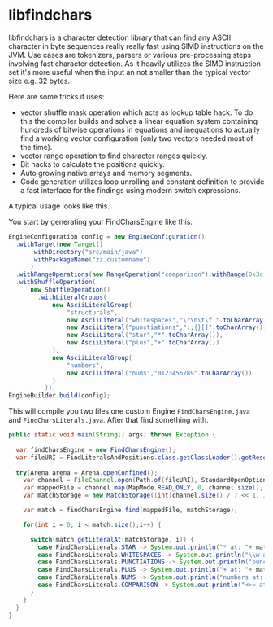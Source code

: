 libfindchars
====

libfindchars is a character detection library that can find any ASCII character in byte sequences really really fast using SIMD instructions on the JVM.
Use cases are tokenizers, parsers or various pre-processing steps involving fast character detection.
As it heavily utilizes the SIMD instruction set it's more useful when the input an not smaller than the typical vector size e.g. 32 bytes.

Here are some tricks it uses:
 * vector shuffle mask operation which acts as lookup table hack. 
   To do this the compiler builds and solves a linear equation system containing hundreds of bitwise operations in equations and inequations to actually find a working vector configuration (only two vectors needed most of the time). 
 * vector range operation to find character ranges quickly.
 * Bit hacks to calculate the positions quickly.
 * Auto growing native arrays and memory segments.
 * Code generation utilizes loop unrolling and constant definition to provide a fast interface for the findings using modern switch expressions. 


A typical usage looks like this.

You start by generating your FindCharsEngine like this.

```java
EngineConfiguration config = new EngineConfiguration()
  .withTarget(new Target()
      .withDirectory("src/main/java")
      .withPackageName("zz.customname")
      )
  .withRangeOperations(new RangeOperation("comparison").withRange(0x3c, 0x3e))
  .withShuffleOperation(
      new ShuffleOperation()
        .withLiteralGroups(
            new AsciiLiteralGroup(
                "structurals", 
                new AsciiLiteral("whitespaces","\r\n\t\f ".toCharArray()),
                new AsciiLiteral("punctiations",":;{}[]".toCharArray()),
                new AsciiLiteral("star","*".toCharArray()),
                new AsciiLiteral("plus","+".toCharArray())
            ),
            new AsciiLiteralGroup(
                "numbers", 
                new AsciiLiteral("nums","0123456789".toCharArray())
            )
          ));
EngineBuilder.build(config);
```

This will compile you two files one custom Engine `FindCharsEngine.java` and `FindCharsLiterals.java`.
After that find something with.

```java
public static void main(String[] args) throws Exception {
  
  var findCharsEngine = new FindCharsEngine();
  var fileURI = FindLiteralsAndPositions.class.getClassLoader().getResource("dummy.txt").toURI();
  
  try(Arena arena = Arena.openConfined();
    var channel = FileChannel.open(Path.of(fileURI), StandardOpenOption.READ)){      
    var mappedFile = channel.map(MapMode.READ_ONLY, 0, channel.size(), arena.scope());
    var matchStorage = new MatchStorage((int)channel.size() / 7 << 1, 32);

    var match = findCharsEngine.find(mappedFile, matchStorage);

    for(int i = 0; i < match.size();i++) {

      switch(match.getLiteralAt(matchStorage, i)) {
        case FindCharsLiterals.STAR -> System.out.println("* at: "+ match.getPositionAt(matchStorage, i));
        case FindCharsLiterals.WHITESPACES -> System.out.println("\\w at: "+ match.getPositionAt(matchStorage, i));
        case FindCharsLiterals.PUNCTIATIONS -> System.out.println("punctuations at: "+ match.getPositionAt(matchStorage, i));
        case FindCharsLiterals.PLUS -> System.out.println("+ at: "+ match.getPositionAt(matchStorage, i));
        case FindCharsLiterals.NUMS -> System.out.println("numbers at: "+ match.getPositionAt(matchStorage, i));
        case FindCharsLiterals.COMPARISON -> System.out.println("<>= at: "+ match.getPositionAt(matchStorage, i));
      }
    }
  }
}
```

